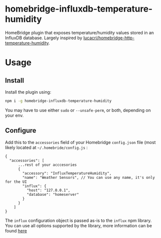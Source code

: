 # homebridge-influxdb-temperature-humidity
HomeBridge plugin that exposes temperature/humidity values stored in an InfluxDB database. Largely inspired by [lucacri/homebridge-http-temperature-humidity](https://github.com/lucacri/homebridge-http-temperature-humidity).

# Usage

## Install

Install the plugin using: 

````bash
npm i -g homebridge-influxdb-temperature-humidity
````

You may have to use either `sudo` or `--unsafe-perm`, or both, depending on your env.

## Configure

Add this to the `accessories` field of your Homebridge `config.json` file (most likely located at `~/.homebride/config.js` : 

````
{
  "accessories": [
      ...rest of your acccesories
      {
        "accessory": "InfluxTemperatureHumidity",
        "name": "Weather Sensors", // You can use any name, it's only for the UI
        "influx": {
          "host": "127.0.0.1",
          "database": "homeserver"
        }
      }
    ]
}
````

The `influx` configuration object is passed as-is to the `influx` npm library. You can use all options supported by the library, more information can be found [here](https://node-influx.github.io/class/src/index.js~InfluxDB.html#instance-constructor-constructor)
